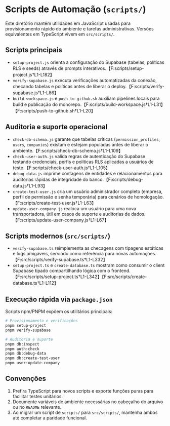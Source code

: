 # Scripts de Automação (`scripts/`)

Este diretório mantém utilidades em JavaScript usadas para provisionamento rápido do ambiente e tarefas administrativas. Versões equivalentes em TypeScript vivem em `src/scripts/`.

## Scripts principais
- `setup-project.js` orienta a configuração do Supabase (tabelas, políticas RLS e seeds) através de prompts interativos.【F:scripts/setup-project.js†L1-L182】
- `verify-supabase.js` executa verificações automatizadas da conexão, checando tabelas e políticas antes de liberar o deploy.【F:scripts/verify-supabase.js†L1-L86】
- `build-workspace.js` e `push-to-github.sh` auxiliam pipelines locais para build e publicação do monorepo.【F:scripts/build-workspace.js†L1-L31】【F:scripts/push-to-github.sh†L1-L20】

## Auditoria e suporte operacional
- `check-db-schema.js` garante que tabelas críticas (`permission_profiles`, `users`, `companies`) existam e estejam populadas antes de liberar o ambiente.【F:scripts/check-db-schema.js†L1-L109】
- `check-user-auth.js` valida regras de autenticação do Supabase testando credenciais, perfis e políticas RLS aplicadas a usuários de teste.【F:scripts/check-user-auth.js†L1-L105】
- `debug-data.js` imprime contagens de entidades e relacionamentos para auditorias rápidas de integridade do banco.【F:scripts/debug-data.js†L1-L93】
- `create-test-user.js` cria um usuário administrador completo (empresa, perfil de permissão e senha temporária) para cenários de homologação.【F:scripts/create-test-user.js†L1-L63】
- `update-user-company.js` realoca um usuário para uma nova transportadora, útil em casos de suporte e auditorias de dados.【F:scripts/update-user-company.js†L1-L67】

## Scripts modernos (`src/scripts/`)
- `verify-supabase.ts` reimplementa as checagens com tipagens estáticas e logs amigáveis, servindo como referência para novas automações.【F:src/scripts/verify-supabase.ts†L1-L332】
- `setup-project.ts` e `create-database.ts` mostram como consumir o client Supabase tipado compartilhando lógica com o frontend.【F:src/scripts/setup-project.ts†L1-L342】【F:src/scripts/create-database.ts†L1-L112】

## Execução rápida via `package.json`
Scripts npm/PNPM expõem os utilitários principais:

```bash
# Provisionamento e verificações
pnpm setup-project
pnpm verify-supabase

# Auditoria e suporte
pnpm db:inspect
pnpm auth:check
pnpm db:debug-data
pnpm db:create-test-user
pnpm user:update-company
```

## Convenções
1. Prefira TypeScript para novos scripts e exporte funções puras para facilitar testes unitários.
2. Documente variáveis de ambiente necessárias no cabeçalho do arquivo ou no `README` relevante.
3. Ao migrar um script de `scripts/` para `src/scripts/`, mantenha ambos até completar a paridade funcional.
